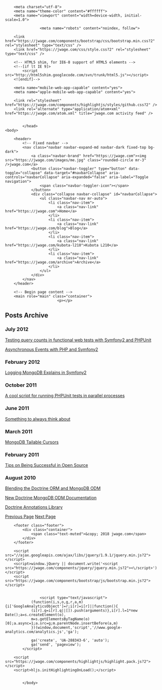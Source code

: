 <!DOCTYPE html>
<html>
    <head>
        <title>Posts Archive &mdash; jwage.com &mdash; I am Jonathan H. Wage</title>

        <meta charset="utf-8">
        <meta name="theme-color" content="#ffffff">
        <meta name="viewport" content="width=device-width, initial-scale=1.0">

                    <meta name="robots" content="noindex, follow">
        
        <link href="https://jwage.com/components/bootstrap/css/bootstrap.min.css?2" rel="stylesheet" type="text/css" />
        <link href="https://jwage.com/css/style.css?2" rel="stylesheet" type="text/css" />

        <!-- HTML5 shim, for IE6-8 support of HTML5 elements -->
        <!--[if lt IE 9]>
            <script src="http://html5shim.googlecode.com/svn/trunk/html5.js"></script>
        <![endif]-->

        <meta name="mobile-web-app-capable" content="yes">
        <meta name="apple-mobile-web-app-capable" content="yes">

        <link rel="stylesheet" href="https://jwage.com/components/highlightjs/styles/github.css?2" />
        <link rel="alternate" type="application/atom+xml" href="https://jwage.com/atom.xml" title="jwage.com activity feed" />

        
            </head>
    <body>

        <header>
            <!-- Fixed navbar -->
            <nav class="navbar navbar-expand-md navbar-dark fixed-top bg-dark">
                <a class="navbar-brand" href="https://jwage.com"><img src="https://jwage.com/images/me.jpg" class="rounded-circle mr-3" />jwage.com</a>
                <button class="navbar-toggler" type="button" data-toggle="collapse" data-target="#navbarCollapse" aria-controls="navbarCollapse" aria-expanded="false" aria-label="Toggle navigation">
                    <span class="navbar-toggler-icon"></span>
                </button>
                <div class="collapse navbar-collapse" id="navbarCollapse">
                    <ul class="navbar-nav mr-auto">
                        <li class="nav-item">
                            <a class="nav-link" href="https://jwage.com">Home</a>
                        </li>
                        <li class="nav-item">
                            <a class="nav-link" href="https://jwage.com/blog">Blog</a>
                        </li>
                        <li class="nav-item">
                            <a class="nav-link" href="https://jwage.com/kubota-l210">Kubota L210</a>
                        </li>
                        <li class="nav-item">
                            <a class="nav-link" href="https://jwage.com/archive">Archive</a>
                        </li>
                    </ul>
                </div>
            </nav>
        </header>

        <!-- Begin page content -->
        <main role="main" class="container">
                            <p></p>

<h2>Posts Archive</h2>

<p>      </p>

<h3>July 2012</h3>

<p></p>

<div>
    <a href="https://jwage.com/post/2012/07/10/testing-query-counts-in-functional-web-tests-with">Testing query counts in functional web tests with Symfony2 and PHPUnit</a>
  </div>

<p></p>

<div>
    <a href="https://jwage.com/post/2012/07/10/asynchronous-events-with-php-and-symfony2">Asynchronous Events with PHP and Symfony2</a>
  </div>

<p>  </p>

<h3>February 2012</h3>

<p></p>

<div>
    <a href="https://jwage.com/post/2012/02/22/logging-mongodb-explains-in-symfony2">Logging MongoDB Explains in Symfony2</a>
  </div>

<p>      </p>

<h3>October 2011</h3>

<p></p>

<div>
    <a href="https://jwage.com/post/2011/10/29/a-cool-script-for-running-phpunit-tests-in">A cool script for running PHPUnit tests in parallel processes</a>
  </div>

<p>  </p>

<h3>June 2011</h3>

<p></p>

<div>
    <a href="https://jwage.com/post/2011/06/10/something-to-always-think-about">Something to always think about</a>
  </div>

<p>  </p>

<h3>March 2011</h3>

<p></p>

<div>
    <a href="https://jwage.com/post/2011/03/16/mongodb-tailable-cursors">MongoDB Tailable Cursors</a>
  </div>

<p>  </p>

<h3>February 2011</h3>

<p></p>

<div>
    <a href="https://jwage.com/post/2011/02/28/tips-on-being-successful-in-open-source">Tips on Being Successful in Open Source</a>
  </div>

<p>      </p>

<h3>August 2010</h3>

<p></p>

<div>
    <a href="https://jwage.com/post/2010/08/25/blending-the-doctrine-orm-and-mongodb-odm">Blending the Doctrine ORM and MongoDB ODM</a>
  </div>

<p></p>

<div>
    <a href="https://jwage.com/post/2010/08/19/new-doctrine-mongodb-odm-documentation">New Doctrine MongoDB ODM Documentation</a>
  </div>

<p></p>

<div>
    <a href="https://jwage.com/post/2010/08/02/doctrine-annotations-library">Doctrine Annotations Library</a>
  </div>

<p></p>

<div>
    <nav class="article clearfix">
        <a class="previous" href="https://jwage.com/archive/page/2.md" title="Previous Page"><span class="title">Previous Page</span></a>
            <a class="next" href="https://jwage.com/archive/page/4.md" title="Next Page"><span class="title">Next Page</span></a>
        </nav>
</div>
                    </main>

        <footer class="footer">
            <div class="container">
                <span class="text-muted">&copy; 2018 jwage.com</span>
            </div>
        </footer>

        <script src="//ajax.googleapis.com/ajax/libs/jquery/1.9.1/jquery.min.js?2"></script>
        <script>window.jQuery || document.write('<script src="https://jwage.com/components/jquery/jquery.min.js?2"><\/script>')</script>
        <script src="https://jwage.com/components/bootstrap/js/bootstrap.min.js?2"></script>

        
                    <script type="text/javascript">
                (function(i,s,o,g,r,a,m){i['GoogleAnalyticsObject']=r;i[r]=i[r]||function(){
                (i[r].q=i[r].q||[]).push(arguments)},i[r].l=1*new Date();a=s.createElement(o),
                m=s.getElementsByTagName(o)[0];a.async=1;a.src=g;m.parentNode.insertBefore(a,m)
                })(window,document,'script','//www.google-analytics.com/analytics.js','ga');

                ga('create', 'UA-288343-6', 'auto');
                ga('send', 'pageview');
            </script>
        
        <script src="https://jwage.com/components/highlightjs/highlight.pack.js?2"></script>
        <script>hljs.initHighlightingOnLoad();</script>

        
            </body>
</html>
